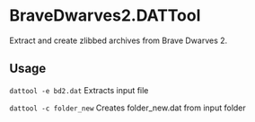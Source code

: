 # BraveDwarves2.DATTool
Extract and create zlibbed archives from Brave Dwarves 2.

## Usage

```dattool -e bd2.dat``` Extracts input file

```dattool -c folder_new``` Creates folder_new.dat from input folder
